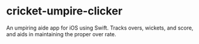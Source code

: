 # cricket-umpire-clicker
An umpiring aide app for iOS using Swift. Tracks overs, wickets, and score, and aids in maintaining the proper over rate.
